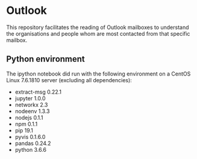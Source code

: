 # Outlook
This repository facilitates the reading of Outlook mailboxes to understand the organisations and people whom are most contacted from that specific mailbox.

## Python environment
The ipython notebook did run with the following environment on a CentOS Linux 7.6.1810 server (excluding all dependencies):
- extract-msg 0.22.1
- jupyter 1.0.0
- networkx 2.3
- nodeenv 1.3.3
- nodejs 0.1.1
- npm 0.1.1
- pip 19.1
- pyvis 0.1.6.0
- pandas 0.24.2
- python 3.6.6
